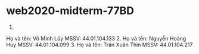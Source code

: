 ﻿# web2020-midterm-77BD
1.
Họ và tên: Võ Minh Lũy
MSSV: 44.01.104.133
2.
Họ và tên: Nguyễn Hoàng Huy
MSSV: 44.01.104.099
3. 
Họ và tên: Trần Xuân Thìn
MSSV: 44.01.104.217